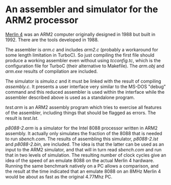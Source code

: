 # An assembler and simulator for the ARM2 processor

[Merlin 4](http://www.merlintec.com/lsi/merlin4.html) was an ARM2 computer
originally designed in 1988 but built in 1992. There are the tools developed
in 1988.

The assembler is *arm.c* and includes *arm2.c* (probably a workaround for
some length limitation in TurboC). So just compiling the first file should
produce a working assembler even without using *tcconfig.tc*, which is the
configuration file for TurboC (their alternative to Makefile). The *arm.obj*
and *arm.exe* results of compilation are included.

The simulator is *simula.c* and it must be linked with the result of
compiling *assembly.c*. It presents a user interface very similar to
the MS-DOS "debug" command and this reduced assembler is used within
the interface while the assembler described above is used as a standalone
program.

*test.arm* is an ARM2 assembly program which tries to exercise all features
of the assembler, including things that should be flagged as errors. The
result is *test.lst*.

*p8088-2.arm* is a simulator for the Intel 8088 processor written in ARM2
assembly. It actually only simulates the fraction of the 8088 that is needed
to run *sbench.com*. The results of assembling this simulator, *p8088-2.lst*
and *p8088-2.bin*, are included. The idea is that the latter can be used as
an input to the ARM2 simulator, and that will in turn read *sbench.com* and
run that in two levels of simulation. The resulting number of clock cycles
give an idea of the speed of an emulate 8088 on the actual Merlin 4 hardware.
Running the same benchmark natively on a PC allows a comparison, and the
result at the time indicated that an emulate 8088 on an 8MHz Merlin 4 would
be about as fast as the original 4.77Mhz PC.
